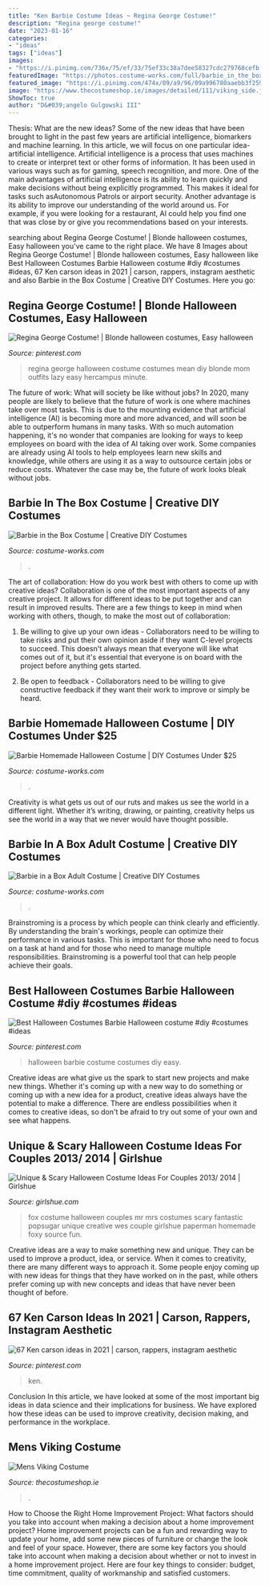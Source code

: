 ```yaml
---
title: "Ken Barbie Costume Ideas ~ Regina George Costume!"
description: "Regina george costume!"
date: "2023-01-16"
categories:
- "ideas"
tags: ["ideas"]
images:
- "https://i.pinimg.com/736x/75/ef/33/75ef33c38a7dee58327cdc279768cefb.jpg"
featuredImage: "https://photos.costume-works.com/full/barbie_in_the_box1.jpg"
featured_image: "https://i.pinimg.com/474x/09/a9/96/09a996780aaebb3f259636be954caffc.jpg"
image: "https://www.thecostumeshop.ie/images/detailed/111/viking_side.jpg"
ShowToc: true
author: "D&#039;angelo Gulgowski III"
---
```



Thesis: What are the new ideas?
Some of the new ideas that have been brought to light in the past few years are artificial intelligence, biomarkers and machine learning. In this article, we will focus on one particular idea- artificial intelligence. Artificial intelligence is a process that uses machines to create or interpret text or other forms of information. It has been used in various ways such as for gaming, speech recognition, and more. 
One of the main advantages of artificial intelligence is its ability to learn quickly and make decisions without being explicitly programmed. This makes it ideal for tasks such asAutonomous Patrols or airport security. Another advantage is its ability to improve our understanding of the world around us. For example, if you were looking for a restaurant, AI could help you find one that was close by or give you recommendations based on your interests.

	

		
searching about Regina George Costume! | Blonde halloween costumes, Easy halloween you've came to the right place. We have 8 Images about Regina George Costume! | Blonde halloween costumes, Easy halloween like Best Halloween Costumes Barbie Halloween costume #diy #costumes #ideas, 67 Ken carson ideas in 2021 | carson, rappers, instagram aesthetic and also Barbie in the Box Costume | Creative DIY Costumes. Here you go:
		
    
## Regina George Costume! | Blonde Halloween Costumes, Easy Halloween

<img loading=lazy src="https://i.pinimg.com/736x/21/18/04/211804b1f629386fdcd554656c35896c--regina-george-costume-halloween-costumes.jpg" onerror="this.onerror=null;this.src='https://tse4.mm.bing.net/th?id=OIP.xh1bFs1fFAa99bw4Ytxi0gHaJ3&amp;pid=15.1';" alt="Regina George Costume! | Blonde halloween costumes, Easy halloween">

_Source: pinterest.com_

>regina george halloween costume costumes mean diy blonde mom outfits lazy easy hercampus minute. 

	

The future of work: What will society be like without jobs?
In 2020, many people are likely to believe that the future of work is one where machines take over most tasks. This is due to the mounting evidence that artificial intelligence (AI) is becoming more and more advanced, and will soon be able to outperform humans in many tasks. With so much automation happening, it's no wonder that companies are looking for ways to keep employees on board with the idea of AI taking over work. Some companies are already using AI tools to help employees learn new skills and knowledge, while others are using it as a way to outsource certain jobs or reduce costs. Whatever the case may be, the future of work looks bleak without jobs.

    
## Barbie In The Box Costume | Creative DIY Costumes

<img loading=lazy src="https://photos.costume-works.com/full/barbie_in_the_box1.jpg" onerror="this.onerror=null;this.src='https://tse2.mm.bing.net/th?id=OIP.Du0tOe73eObFcwnLgcy2BwHaMt&amp;pid=15.1';" alt="Barbie in the Box Costume | Creative DIY Costumes">

_Source: costume-works.com_

>. 

	

The art of collaboration: How do you work best with others to come up with creative ideas?
Collaboration is one of the most important aspects of any creative project. It allows for different ideas to be put together and can result in improved results. There are a few things to keep in mind when working with others, though, to make the most out of collaboration: 
1. Be willing to give up your own ideas - Collaborators need to be willing to take risks and put their own opinion aside if they want C-level projects to succeed. This doesn't always mean that everyone will like what comes out of it, but it's essential that everyone is on board with the project before anything gets started.

2. Be open to feedback - Collaborators need to be willing to give constructive feedback if they want their work to improve or simply be heard.

    
## Barbie Homemade Halloween Costume | DIY Costumes Under $25

<img loading=lazy src="https://photos.costume-works.com/full/img_2597-2.jpg" onerror="this.onerror=null;this.src='https://tse2.mm.bing.net/th?id=OIP.lHI7n0lFRnZnBn6PH9AlmgHaMw&amp;pid=15.1';" alt="Barbie Homemade Halloween Costume | DIY Costumes Under $25">

_Source: costume-works.com_

>. 

	

Creativity is what gets us out of our ruts and makes us see the world in a different light. Whether it’s writing, drawing, or painting, creativity helps us see the world in a way that we never would have thought possible.

    
## Barbie In A Box Adult Costume | Creative DIY Costumes

<img loading=lazy src="https://photos.costume-works.com/full/barbie_in_a_box15.jpg" onerror="this.onerror=null;this.src='https://tse1.mm.bing.net/th?id=OIP.yQxDEp78KKterBS78gTDqAAAAA&amp;pid=15.1';" alt="Barbie in a Box Adult Costume | Creative DIY Costumes">

_Source: costume-works.com_

>. 

	

Brainstroming is a process by which people can think clearly and efficiently. By understanding the brain's workings, people can optimize their performance in various tasks. This is important for those who need to focus on a task at hand and for those who need to manage multiple responsibilities. Brainstroming is a powerful tool that can help people achieve their goals.

    
## Best Halloween Costumes Barbie Halloween Costume #diy #costumes #ideas

<img loading=lazy src="https://i.pinimg.com/736x/75/ef/33/75ef33c38a7dee58327cdc279768cefb.jpg" onerror="this.onerror=null;this.src='https://tse3.mm.bing.net/th?id=OIP.CXNmiPGUoM7yaET1pYnG8AHaOd&amp;pid=15.1';" alt="Best Halloween Costumes Barbie Halloween costume #diy #costumes #ideas">

_Source: pinterest.com_

>halloween barbie costume costumes diy easy. 

	

Creative ideas are what give us the spark to start new projects and make new things. Whether it's coming up with a new way to do something or coming up with a new idea for a product, creative ideas always have the potential to make a difference. There are endless possibilities when it comes to creative ideas, so don't be afraid to try out some of your own and see what happens.

    
## Unique &amp; Scary Halloween Costume Ideas For Couples 2013/ 2014 | Girlshue

<img loading=lazy src="https://www.girlshue.com/wp-content/uploads/2016/07/unnamed-file-2451.jpg" onerror="this.onerror=null;this.src='https://tse3.mm.bing.net/th?id=OIP.XAes3A75SJZ8bYBuLAv4dQAAAA&amp;pid=15.1';" alt="Unique &amp; Scary Halloween Costume Ideas For Couples 2013/ 2014 | Girlshue">

_Source: girlshue.com_

>fox costume halloween couples mr mrs costumes scary fantastic popsugar unique creative wes couple girlshue paperman homemade foxy source fun. 

	

Creative ideas are a way to make something new and unique. They can be used to improve a product, idea, or service. When it comes to creativity, there are many different ways to approach it. Some people enjoy coming up with new ideas for things that they have worked on in the past, while others prefer coming up with new concepts and ideas that have never been thought of before.

    
## 67 Ken Carson Ideas In 2021 | Carson, Rappers, Instagram Aesthetic

<img loading=lazy src="https://i.pinimg.com/474x/09/a9/96/09a996780aaebb3f259636be954caffc.jpg" onerror="this.onerror=null;this.src='https://tse4.mm.bing.net/th?id=OIP.JsbikotjJ4lABjQJ_V75jQAAAA&amp;pid=15.1';" alt="67 Ken carson ideas in 2021 | carson, rappers, instagram aesthetic">

_Source: pinterest.com_

>ken. 

	

Conclusion
In this article, we have looked at some of the most important big ideas in data science and their implications for business. We have explored how these ideas can be used to improve creativity, decision making, and performance in the workplace.

    
## Mens Viking Costume

<img loading=lazy src="https://www.thecostumeshop.ie/images/detailed/111/viking_side.jpg" onerror="this.onerror=null;this.src='https://tse2.mm.bing.net/th?id=OIP.FFOo700CwpZZZO1CohqfFgHaMH&amp;pid=15.1';" alt="Mens Viking Costume">

_Source: thecostumeshop.ie_

>. 

	

How to Choose the Right Home Improvement Project: What factors should you take into account when making a decision about a home improvement project?
Home improvement projects can be a fun and rewarding way to update your home, add some new pieces of furniture or change the look and feel of your space. However, there are some key factors you should take into account when making a decision about whether or not to invest in a home improvement project. Here are four key things to consider: budget, time commitment, quality of workmanship and satisfied customers.

